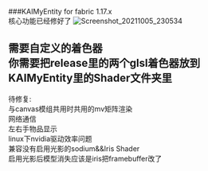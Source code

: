 ###KAIMyEntity for fabric 1.17.x     
核心功能已经修好了    ![Screenshot_20211005_230534](https://user-images.githubusercontent.com/43900799/136050088-52fd273c-70de-4832-ad93-72d4024574b5.png)

需要自定义的着色器     
你需要把release里的两个glsl着色器放到KAIMyEntity里的Shader文件夹里       
--------------------------      
待修复:     
与canvas模组共用时共用的mv矩阵渲染        
网络通信       
左右手物品显示           
linux下nvidia驱动效率问题      
兼容没有启用光影的sodium&&Iris Shader      
启用光影后模型消失应该是iris把framebuffer改了

